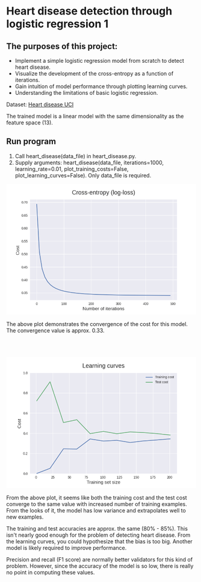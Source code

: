 # Heart disease detection through logistic regression 1

## The purposes of this project:
* Implement a simple logistic regression model from scratch to detect heart disease.
* Visualize the development of the cross-entropy as a function of iterations.
* Gain intuition of model performance through plotting learning curves.
* Understanding the limitations of basic logistic regression.

Dataset: [Heart disease UCI](https://www.kaggle.com/ronitf/heart-disease-uci)


The trained model is a linear model with the same dimensionality as the feature space (13).


## Run program
1. Call heart_disease(data_file) in heart_disease.py.
2. Supply arguments: heart_disease(data_file, iterations=1000, learning_rate=0.01, plot_training_costs=False, plot_learning_curves=False). Only data_file is required.



![](images/cross_entropy_plot.png?raw=true)

The above plot demonstrates the convergence of the cost for this model. The convergence value is approx. 0.33.

<br /> <br />


![](images/learning_curves.png?raw=true)

From the above plot, it seems like both the training cost and the test cost converge to the same value with increased number of training examples. From the looks of it, the model has low variance and extrapolates well to new examples.

The training and test accuracies are approx. the same (80% - 85%). This isn't nearly good enough for the problem of detecting heart disease. From the learning curves, you could hypothesize that the bias is too big. Another model is likely required to improve performance.

Precision and recall (F1 score) are normally better validators for this kind of problem. However, since the accuracy of the model is so low, there is really no point in computing these values.  



